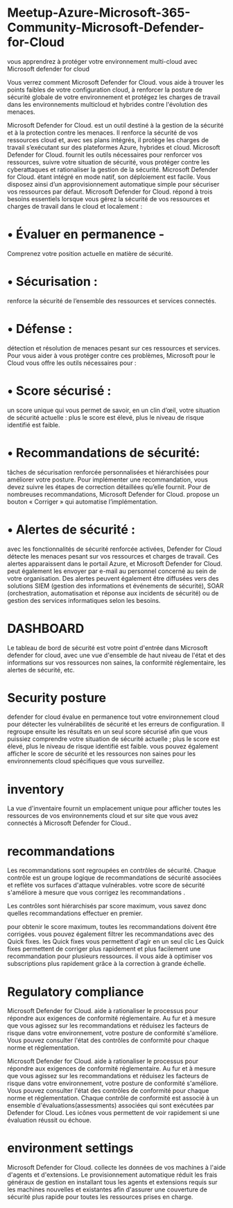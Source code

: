 # Meetup-Azure-Microsoft-365-Community-Microsoft-Defender-for-Cloud

vous apprendrez à protéger votre environnement multi-cloud avec Microsoft defender for cloud

Vous verrez comment Microsoft Defender for Cloud. vous aide à trouver les points faibles de votre configuration cloud, à renforcer la posture de sécurité globale
de votre environnement et protégez les charges de travail dans les environnements multicloud et hybrides contre l'évolution des menaces.

Microsoft Defender for Cloud. est un outil destiné à la gestion de la sécurité et à la protection contre les menaces. Il renforce la sécurité de vos ressources cloud et, avec ses plans intégrés, il protège les charges de travail s’exécutant sur des plateformes Azure, hybrides et cloud.
Microsoft Defender for Cloud. fournit les outils nécessaires pour renforcer vos ressources, suivre votre situation de sécurité, vous protéger contre les cyberattaques et rationaliser la gestion de la sécurité. Microsoft Defender for Cloud. étant intégré en mode natif, son déploiement est facile. Vous disposez ainsi d’un approvisionnement automatique simple pour sécuriser vos ressources par défaut. Microsoft Defender for Cloud. répond à trois besoins essentiels lorsque vous gérez la sécurité de vos ressources et charges de travail dans le cloud et localement :
# •	Évaluer en permanence - 
Comprenez votre position actuelle en matière de sécurité.
# •	Sécurisation : 
renforce la sécurité de l’ensemble des ressources et services connectés.
# •	Défense :
détection et résolution de menaces pesant sur ces ressources et services.
Pour vous aider à vous protéger contre ces problèmes, Microsoft pour le Cloud vous offre les outils nécessaires pour :
# •	Score sécurisé : 
un score unique qui vous permet de savoir, en un clin d’œil, votre situation de sécurité actuelle : plus le score est élevé, plus le niveau de risque identifié est faible.
# •	Recommandations de sécurité: 
tâches de sécurisation renforcée personnalisées et hiérarchisées pour améliorer votre posture. Pour implémenter une recommandation, vous devez suivre les étapes de correction détaillées qu’elle fournit. Pour de nombreuses recommandations, Microsoft Defender for Cloud. propose un bouton « Corriger » qui automatise l’implémentation.
# •	Alertes de sécurité :
avec les fonctionnalités de sécurité renforcée activées, Defender for Cloud détecte les menaces pesant sur vos ressources et charges de travail. Ces alertes apparaissent dans le portail Azure, et Microsoft Defender for Cloud. peut également les envoyer par e-mail au personnel concerné au sein de votre organisation. Des alertes peuvent également être diffusées vers des solutions SIEM (gestion des informations et événements de sécurité), SOAR (orchestration, automatisation et réponse aux incidents de sécurité) ou de gestion des services informatiques selon les besoins.


# DASHBOARD
Le tableau de bord de sécurité est votre point d'entrée dans Microsoft defender for  cloud, avec une vue d'ensemble  de haut niveau de l'état et des informations sur vos ressources non saines, la conformité réglementaire, les alertes de sécurité, etc.

# Security posture
defender for cloud évalue en permanence tout votre environnement cloud pour détecter les vulnérabilités de sécurité et les erreurs de configuration.
Il regroupe ensuite les résultats en un seul score sécurisé afin que vous puissiez comprendre votre situation de sécurité actuelle ; plus le score est élevé, plus le niveau de risque identifié est faible.
vous pouvez également afficher le score de sécurité et les ressources non saines pour les environnements cloud spécifiques que vous surveillez.

# inventory
La vue d'inventaire fournit un emplacement unique pour afficher toutes les ressources de vos environnements cloud et sur site que vous avez connectés à Microsoft Defender for Cloud..

# recommandations
Les recommandations sont regroupées en contrôles de sécurité. Chaque contrôle est un groupe logique de recommandations de sécurité associées et reflète vos surfaces d'attaque vulnérables.
votre score de sécurité s'améliore à mesure que vous corrigez les recommandations .

Les contrôles sont hiérarchisés par score maximum, vous savez donc quelles recommandations effectuer en premier.

pour obtenir le score maximum, toutes les recommandations doivent être corrigées.
vous pouvez également filtrer les recommandations avec des Quick fixes. les Quick fixes vous permettent d'agir en un seul clic
Les Quick fixes permettent de corriger plus rapidement et plus facilement une recommandation pour plusieurs ressources. il vous aide à optimiser vos subscriptions  plus rapidement grâce à la correction à grande échelle.

# Regulatory compliance
Microsoft Defender for Cloud. aide à rationaliser le processus pour répondre aux exigences de conformité réglementaire. Au fur et à mesure que vous agissez sur les recommandations et réduisez les facteurs de risque dans votre environnement, votre posture de conformité s'améliore.
Vous pouvez consulter l'état des contrôles de conformité pour chaque norme et réglementation.

Microsoft Defender for Cloud. aide à rationaliser le processus pour répondre aux exigences de conformité réglementaire. Au fur et à mesure que vous agissez sur les recommandations et réduisez les facteurs de risque dans votre environnement, votre posture de conformité s'améliore.
Vous pouvez consulter l'état des contrôles de conformité pour chaque norme et réglementation.
Chaque contrôle de conformité est associé à un ensemble d'évaluations(assessments) associées qui sont exécutées par Defender for Cloud.
Les icônes vous permettent de voir rapidement si une évaluation réussit ou échoue.
# environment settings
Microsoft Defender for Cloud. collecte les données de vos machines à l'aide d'agents et d'extensions. Le provisionnement automatique réduit les frais généraux de gestion en installant tous les agents et extensions requis sur les machines nouvelles et existantes afin d'assurer une couverture de sécurité plus rapide pour toutes les ressources prises en charge.
